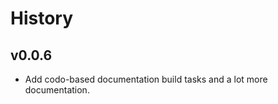 History
=======

v0.0.6
------
* Add codo-based documentation build tasks and a lot more documentation.
